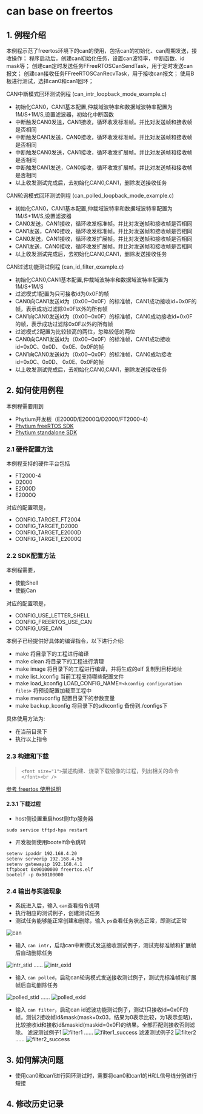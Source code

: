 # can base on freertos

## 1. 例程介绍

本例程示范了freertos环境下的can的使用，包括can的初始化、can周期发送，接收操作；
程序启动后，创建can初始化任务，设置can波特率，中断函数、id mask等；
创建can定时发送任务FFreeRTOSCanSendTask，用于定时发送can报文；
创建can接收任务FFreeRTOSCanRecvTask，用于接收can报文；
使用B板进行测试，选择can0和can1回环；

CAN中断模式回环测试例程 (can_intr_loopback_mode_example.c)

- 初始化CAN0，CAN1基本配置,仲裁域波特率和数据域波特率配置为 1M/S+1M/S,设置滤波器，初始化中断函数
- 中断触发CAN0发送，CAN1接收，循环收发标准帧。并比对发送帧和接收帧是否相同
- 中断触发CAN1发送，CAN0接收，循环收发标准帧。并比对发送帧和接收帧是否相同
- 中断触发CAN0发送，CAN1接收，循环收发扩展帧。并比对发送帧和接收帧是否相同
- 中断触发CAN1发送，CAN0接收，循环收发扩展帧。并比对发送帧和接收帧是否相同
- 以上收发测试完成后，去初始化CAN0,CAN1，删除发送接收任务

CAN轮询模式回环测试例程 (can_polled_loopback_mode_example.c)

- 初始化CAN0，CAN1基本配置,仲裁域波特率和数据域波特率配置为 1M/S+1M/S,设置滤波器
- CAN0发送，CAN1接收，循环收发标准帧。并比对发送帧和接收帧是否相同
- CAN1发送，CAN0接收，循环收发标准帧。并比对发送帧和接收帧是否相同
- CAN0发送，CAN1接收，循环收发扩展帧。并比对发送帧和接收帧是否相同
- CAN1发送，CAN0接收，循环收发扩展帧。并比对发送帧和接收帧是否相同
- 以上收发测试完成后，去初始化CAN0,CAN1，删除发送接收任务

CAN过滤功能测试例程 (can_id_filter_example.c)

- 初始化CAN0,CAN1基本配置,仲裁域波特率和数据域波特率配置为 1M/S+1M/S
- 过滤模式1配置为只可接收id为0x0F的帧
- CAN0向CAN1发送id为（0x00~0x0F）的标准帧，CAN1成功接收id=0x0F的帧，表示成功过滤除0x0F以外的所有帧
- CAN1向CAN0发送id为（0x00~0x0F）的标准帧，CAN0成功接收id=0x0F的帧，表示成功过滤除0x0F以外的所有帧
- 过滤模式2配置为比较较高的两位，忽略较低的两位
- CAN0向CAN1发送id为（0x00~0x0F）的标准帧，CAN1成功接收id=0x0C、0x0D、 0x0E、0x0F的帧
- CAN1向CAN0发送id为（0x00~0x0F）的标准帧，CAN0成功接收id=0x0C、0x0D、 0x0E、0x0F的帧
- 以上收发测试完成后，去初始化CAN0,CAN1，删除发送接收任务

## 2. 如何使用例程

本例程需要用到

- Phytium开发板（E2000D/E2000Q/D2000/FT2000-4）
- [Phytium freeRTOS SDK](https://gitee.com/phytium_embedded/phytium-free-rtos-sdk)
- [Phytium standalone SDK](https://gitee.com/phytium_embedded/phytium-standalone-sdk)

### 2.1 硬件配置方法

本例程支持的硬件平台包括

- FT2000-4
- D2000
- E2000D
- E2000Q

对应的配置项是，

- CONFIG_TARGET_FT2004
- CONFIG_TARGET_D2000
- CONFIG_TARGET_E2000D
- CONFIG_TARGET_E2000Q

### 2.2 SDK配置方法

本例程需要，

- 使能Shell
- 使能Can

对应的配置项是，

- CONFIG_USE_LETTER_SHELL
- CONFIG_FREERTOS_USE_CAN
- CONFIG_USE_CAN

本例子已经提供好具体的编译指令，以下进行介绍:

- make 将目录下的工程进行编译
- make clean  将目录下的工程进行清理
- make image   将目录下的工程进行编译，并将生成的elf 复制到目标地址
- make list_kconfig 当前工程支持哪些配置文件
- make load_kconfig LOAD_CONFIG_NAME=`<kconfig configuration files>`  将预设配置加载至工程中
- make menuconfig   配置目录下的参数变量
- make backup_kconfig 将目录下的sdkconfig 备份到./configs下

具体使用方法为:

- 在当前目录下
- 执行以上指令

### 2.3 构建和下载

> `<font size="1">`描述构建、烧录下载镜像的过程，列出相关的命令 `</font><br />`

[参考 freertos 使用说明](../../../../docs/reference/usr/usage.md)

#### 2.3.1 下载过程

- host侧设置重启host侧tftp服务器

```
sudo service tftpd-hpa restart
```

- 开发板侧使用bootelf命令跳转

```
setenv ipaddr 192.168.4.20  
setenv serverip 192.168.4.50 
setenv gatewayip 192.168.4.1 
tftpboot 0x90100000 freertos.elf
bootelf -p 0x90100000
```

### 2.4 输出与实验现象

- 系统进入后，输入 ``can``查看指令说明
- 执行相应的测试例子，创建测试任务
- 测试任务能够能正常创建和删除，输入 ``ps``查看任务状态正常，即测试正常

![can](./figs/can.png)

- 输入 ``can intr``，启动can中断模式发送接收测试例子，测试完标准帧和扩展帧后自动删除任务

![intr_stid](./figs/intr_stid.png)
......
![intr_exid](./figs/intr_exid.png)

- 输入 ``can polled``，启动can轮询模式发送接收测试例子，测试完标准帧和扩展帧后自动删除任务

![polled_stid](./figs/polled_stid.png)
......
![polled_exid](./figs/polled_exid.png)

- 输入 ``can filter``，启动can id滤波功能测试例子，测试1只接收id=0x0F的帧，测试2接收帧id&mask(mask=0x03，结果为0表示比较，为1表示忽略)，比较接收id和接收id&maskid(maskid=0x0F)的结果。全部匹配则接收否则滤除。
滤波测试例子1
![filter1](./figs/filter1.png)
......
![filter1_success](./figs/filter1_success.png)
滤波测试例子2
![filter2](./figs/filter2.png)
......
![filter2_success](./figs/filter2_success.png)

## 3. 如何解决问题

- 使用can0和can1进行回环测试时，需要将can0和can1的H和L信号线分别进行短接

## 4. 修改历史记录
